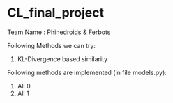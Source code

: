 # CL_final_project

Team Name : Phinedroids & Ferbots

Following Methods we can try:

1. KL-Divergence based similarity

Following methods are implemented (in file models.py):

1. All 0
2. All 1